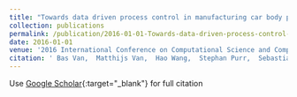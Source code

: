 ```yaml
---
title: "Towards data driven process control in manufacturing car body parts"
collection: publications
permalink: /publication/2016-01-01-Towards-data-driven-process-control-in-manufacturing-car-body-parts
date: 2016-01-01
venue: '2016 International Conference on Computational Science and Computational Intelligence (CSCI)'
citation: ' Bas Van,  Matthijs Van,  Hao Wang,  Stephan Purr,  Sebastian Kreissl,  Josef Meinhardt,  Thomas B{\&quot;a}ck, &quot;Towards data driven process control in manufacturing car body parts.&quot; 2016 International Conference on Computational Science and Computational Intelligence (CSCI), 2016.'
---
```

Use [Google Scholar](https://scholar.google.com/scholar?q=Towards+data+driven+process+control+in+manufacturing+car+body+parts){:target="_blank"} for full citation